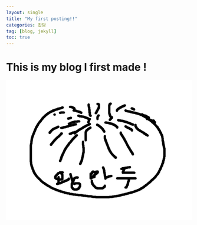 ```yaml
---
layout: single
title: "My first posting!!"
categories: 잡담
tag: [blog, jekyll] 
toc: true
---
```


# This is my blog I first made !





![kingmandooo](assets/images/kingmandooo.png)
